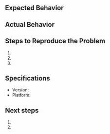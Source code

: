 ## Expected Behavior

## Actual Behavior

## Steps to Reproduce the Problem

  1.
  2.
  3.

## Specifications

  - Version:
  - Platform:

## Next steps

  1.
  2.
